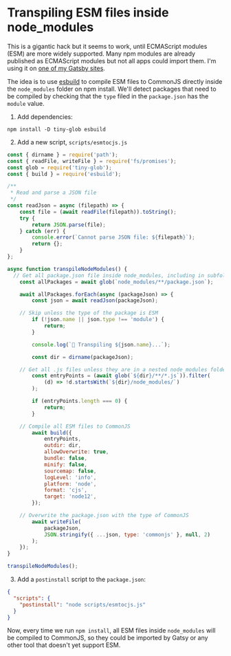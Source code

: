 <!-- 2022-04-19 javascript,npm,esm -->

# Transpiling ESM files inside node_modules

This is a gigantic hack but it seems to work, until ECMAScript modules (ESM) are more widely supported. Many npm modules are already published as ECMAScript modules but not all apps could import them. I'm using it on [one of my Gatsby sites](https://tacohuaco.co/).

The idea is to use [esbuild](https://esbuild.github.io/) to compile ESM files to CommonJS directly inside the `node_modules` folder on npm install. We'll detect packages that need to be compiled by checking that the `type` filed in the `package.json` has the `module` value.

1. Add dependencies:

```
npm install -D tiny-glob esbuild
```

2. Add a new script, `scripts/esmtocjs.js`

```js
const { dirname } = require('path');
const { readFile, writeFile } = require('fs/promises');
const glob = require('tiny-glob');
const { build } = require('esbuild');

/**
 * Read and parse a JSON file
 */
const readJson = async (filepath) => {
	const file = (await readFile(filepath)).toString();
	try {
		return JSON.parse(file);
	} catch (err) {
		console.error(`Cannot parse JSON file: ${filepath}`);
		return {};
	}
};

async function transpileNodeModules() {
  // Get all package.json file inside node_modules, including in subfolders
	const allPackages = await glob(`node_modules/**/package.json`);

	await allPackages.forEach(async (packageJson) => {
		const json = await readJson(packageJson);

    // Skip unless the type of the package is ESM
		if (!json.name || json.type !== 'module') {
			return;
		}

		console.log(`🦀 Transpiling ${json.name}...`);

		const dir = dirname(packageJson);

    // Get all .js files unless they are in a nested node_modules folder
		const entryPoints = (await glob(`${dir}/**/*.js`)).filter(
			(d) => !d.startsWith(`${dir}/node_modules/`)
		);

		if (entryPoints.length === 0) {
			return;
		}

    // Compile all ESM files to CommonJS
		await build({
			entryPoints,
			outdir: dir,
			allowOverwrite: true,
			bundle: false,
			minify: false,
			sourcemap: false,
			logLevel: 'info',
			platform: 'node',
			format: 'cjs',
			target: 'node12',
		});

    // Overwrite the package.json with the type of CommonJS
		await writeFile(
			packageJson,
			JSON.stringify({ ...json, type: 'commonjs' }, null, 2)
		);
	});
}

transpileNodeModules();
```

3. Add a `postinstall` script to the `package.json`:


```json
{
  "scripts": {
    "postinstall": "node scripts/esmtocjs.js"
  }
}
```

Now, every time we run `npm install`, all ESM files inside `node_modules` will be compiled to CommonJS, so they could be imported by Gatsy or any other tool that doesn't yet support ESM.
